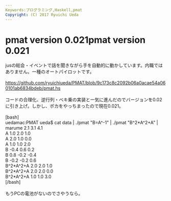 ```yaml
---
Keywords:プログラミング,Haskell,pmat
Copyright: (C) 2017 Ryuichi Ueda
---
```

# <!--:ja-->pmat version 0.021<!--:--><!--:en-->pmat version 0.021<!--:-->
<!--:ja-->jusの総会・イベントで話を聞きながら手を自動的に動かしています。内職ではありません。一種のオートパイロットです。<br />
<br />
<a href="https://github.com/ryuichiueda/PMAT/blob/9c173c8c2092b06a0acae54a060101ab6834bdeb/pmat.hs">https://github.com/ryuichiueda/PMAT/blob/9c173c8c2092b06a0acae54a060101ab6834bdeb/pmat.hs</a><br />
<br />
コードの合理化、逆行列・ベキ乗の実装と一気に進んだのでバージョンを0.02に引き上げ。しかし、ポカをやっちまったので現在0.021。<br />
<br />
[bash]<br />
uedamac:PMAT ueda$ cat data | ./pmat &quot;B=A^-1&quot; | ./pmat &quot;B^2*A^2+A&quot; | marume 2.1 3.1 4.1<br />
A 1.0 2.0 1.0<br />
A 2.0 1.0 0.0<br />
A 1.0 1.0 2.0<br />
B -0.4 0.6 0.2<br />
B 0.8 -0.2 -0.4<br />
B -0.2 -0.2 0.6<br />
B^2*A^2+A 2.0 2.0 1.0<br />
B^2*A^2+A 2.0 2.0 0.0<br />
B^2*A^2+A 1.0 1.0 3.0<br />
[/bash]<br />
<br />
もうPCの電池がないのでさやうなら。<!--:-->
